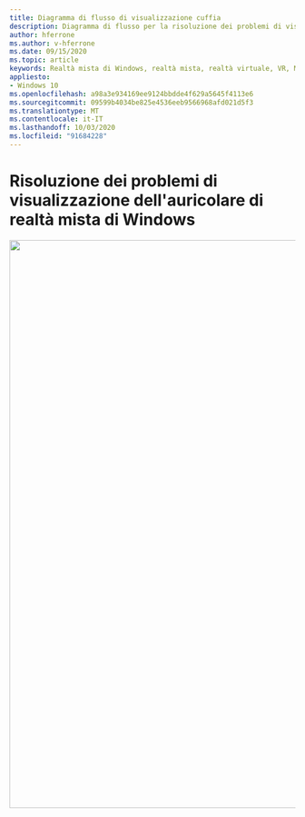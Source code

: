 ```yaml
---
title: Diagramma di flusso di visualizzazione cuffia
description: Diagramma di flusso per la risoluzione dei problemi di visualizzazione negli auricolari di realtà misto di Windows.
author: hferrone
ms.author: v-hferrone
ms.date: 09/15/2020
ms.topic: article
keywords: Realtà mista di Windows, realtà mista, realtà virtuale, VR, MR, diagramma di flusso, schermata nera, visualizzazione, cavo di visualizzazione
appliesto:
- Windows 10
ms.openlocfilehash: a98a3e934169ee9124bbdde4f629a5645f4113e6
ms.sourcegitcommit: 09599b4034be825e4536eeb9566968afd021d5f3
ms.translationtype: MT
ms.contentlocale: it-IT
ms.lasthandoff: 10/03/2020
ms.locfileid: "91684228"
---
```

# <a name="resolving-windows-mixed-reality-headset-display-problems"></a>Risoluzione dei problemi di visualizzazione dell'auricolare di realtà mista di Windows

<img src="images/Flowchart_BlackscreenV2.png" width="1000">
